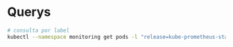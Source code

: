 # Querys

```bash
# consulta por label
kubectl --namespace monitoring get pods -l "release=kube-prometheus-stack"
``` 